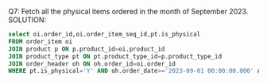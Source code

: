 Q7: Fetch all the physical items ordered in the month of September 2023.
SOLUTION:
```sql
select oi.order_id,oi.order_item_seq_id,pt.is_physical 
FROM order_item oi
JOIN product p ON p.product_id=oi.product_id
JOIN product_type pt ON pt.product_type_id=p.product_type_id
JOIN order_header oh ON oh.order_id=oi.order_id
WHERE pt.is_physical='Y' AND oh.order_date>='2023-09-01 00:00:00.000' AND oh.order_date<'2023-10-01';
```
